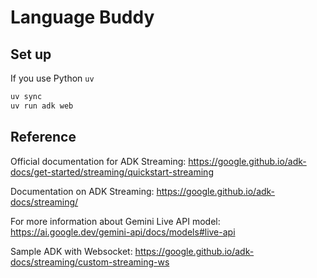 # Language Buddy

## Set up

If you use Python `uv`
```bash
uv sync
uv run adk web
```

## Reference
Official documentation for ADK Streaming: https://google.github.io/adk-docs/get-started/streaming/quickstart-streaming

Documentation on ADK Streaming: https://google.github.io/adk-docs/streaming/

For more information about Gemini Live API model: https://ai.google.dev/gemini-api/docs/models#live-api

Sample ADK with Websocket: https://google.github.io/adk-docs/streaming/custom-streaming-ws